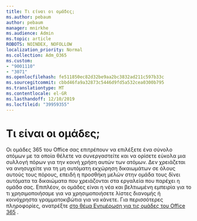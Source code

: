 ```yaml
---
title: Τι είναι οι ομάδες;
ms.author: pebaum
author: pebaum
manager: mnirkhe
ms.audience: Admin
ms.topic: article
ROBOTS: NOINDEX, NOFOLLOW
localization_priority: Normal
ms.collection: Adm_O365
ms.custom:
- "9001110"
- "3071"
ms.openlocfilehash: fe511850ec82d32be9aa2bc3832ad211c597b33c
ms.sourcegitcommit: cbbd46fa9a32873c5446d9fd5a532cea0300b795
ms.translationtype: MT
ms.contentlocale: el-GR
ms.lasthandoff: 12/10/2019
ms.locfileid: "39959355"
---
```

# <a name="what-are-groups"></a>Τι είναι οι ομάδες;

Οι ομάδες 365 του Office σας επιτρέπουν να επιλέξετε ένα σύνολο ατόμων με τα οποία θέλετε να συνεργαστείτε και να ορίσετε εύκολα μια συλλογή πόρων για την κοινή χρήση αυτών των ατόμων. Δεν χρειάζεται να ανησυχείτε για τη μη αυτόματη εκχώρηση δικαιωμάτων σε όλους αυτούς τους πόρους, επειδή η προσθήκη μελών στην ομάδα τους δίνει αυτόματα τα δικαιώματα που χρειάζονται στα εργαλεία που παρέχει η ομάδα σας. Επιπλέον, οι ομάδες είναι η νέα και βελτιωμένη εμπειρία για το τι χρησιμοποιήσαμε για να χρησιμοποιήσετε λίστες διανομής ή κοινόχρηστα γραμματοκιβώτια για να κάνετε.  Για περισσότερες πληροφορίες, ανατρέξτε [στο θέμα Ενημέρωση για τις ομάδες του Office 365](https://support.office.com/article/b565caa1-5c40-40ef-9915-60fdb2d97fa2) . 